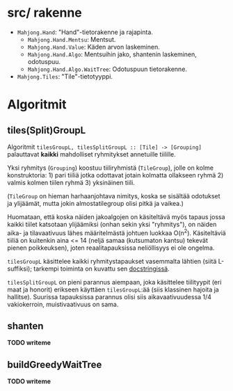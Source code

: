 
# src/ rakenne

- `Mahjong.Hand`: "Hand"-tietorakenne ja rajapinta.
   - `Mahjong.Hand.Mentsu`: Mentsut.
   - `Mahjong.Hand.Value`: Käden arvon laskeminen.
   - `Mahjong.Hand.Algo`: Mentsuihin jako, shantenin laskeminen, odotuspuu.
   - `Mahjong.Hand.Algo.WaitTree`: Odotuspuun tietorakenne.
- `Mahjong.Tiles`: "Tile"-tietotyyppi.

# Algoritmit

## tiles(Split)GroupL

Algoritmit `tilesGroupL, tilesSplitGroupL :: [Tile] -> [Grouping]` palauttavat
**kaikki** mahdolliset ryhmitykset annetuille tiilille.

Yksi ryhmitys (`Grouping`) koostuu tiiliryhmistä (`TileGroup`), jolle on kolme
konstruktoria: 1) pari tiiliä jotka odottavat jotain kolmatta ollakseen ryhmä 2)
valmis kolmen tiilen ryhmä 3) yksinäinen tiili.

(`TileGroup` on hieman harhaanjohtava nimitys, koska se sisältää odotukset ja
ylijäämät, mutta jokin almostatilegroup olisi pitkä ja vaikea.)

Huomataan, että koska näiden jakoalgojen on käsiteltävä myös tapaus jossa kaikki
tiilet katsotaan ylijäämiksi (onhan sekin yksi "ryhmitys"), on näiden
aika- ja tilavaativuus lähes määritelmästä johtuen luokkaa O(n<sup>2</sup>).
Käsiteltäviä tiiliä on kuitenkin aina <= 14 (neljä samaa (kutsumaton kantsu)
tekevät pienen poikkeuksen), joten reaalitapauksissa neliöllisyys ei ole
ongelma.

`tilesGroupL` käsittelee kaikki ryhmitystapaukset vasemmalta lähtien (siitä
L-suffiksi); tarkempi toiminta on kuvattu sen
[docstringissä](http://simsaladin.users.paivola.fi/TiraLabra/Mahjong-Hand-Algo.html#v:tilesGroupL).

`tilesSplitGroupL` on pieni parannus aiempaan, joka käsittelee tiilityypit
(eri maat ja honorit) erikseen käyttäen `tilesGroupL`:ää (siis klassinen hajoita
ja hallitse). Suurissa tapauksissa parannus olisi siis aikavaativuudessa 1/4
vakiokerroin, muistivaativuus on sama.

## shanten

**TODO writeme**

## buildGreedyWaitTree

**TODO writeme**
